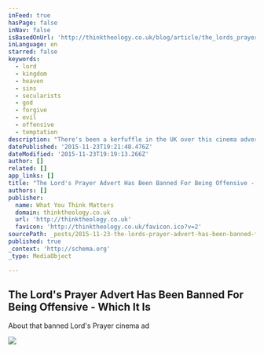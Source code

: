 ```yaml
---
inFeed: true
hasPage: false
inNav: false
isBasedOnUrl: 'http://thinktheology.co.uk/blog/article/the_lords_prayer_advert_has_been_banned_for_being_offensive_which_it_is'
inLanguage: en
starred: false
keywords:
  - lord
  - kingdom
  - heaven
  - sins
  - secularists
  - god
  - forgive
  - evil
  - offensive
  - temptation
description: "There's been a kerfuffle in the UK over this cinema advert, in which the Lord's Prayer is prayed by various different people across the nation, being banned in cinemas."
datePublished: '2015-11-23T19:21:48.476Z'
dateModified: '2015-11-23T19:19:13.266Z'
author: []
related: []
app_links: []
title: "The Lord's Prayer Advert Has Been Banned For Being Offensive - Which It Is"
authors: []
publisher:
  name: What You Think Matters
  domain: thinktheology.co.uk
  url: 'http://thinktheology.co.uk'
  favicon: 'http://thinktheology.co.uk/favicon.ico?v=2'
sourcePath: _posts/2015-11-23-the-lords-prayer-advert-has-been-banned-for-being-offensive.md
published: true
_context: 'http://schema.org'
_type: MediaObject

---
```

<article style=""><h1>The Lord's Prayer Advert Has Been Banned For Being Offensive - Which It Is</h1><p>About that banned Lord's Prayer cinema ad </p><img src="http://thinktheology.co.uk/images/uploads/prayer.jpg" /></article>
